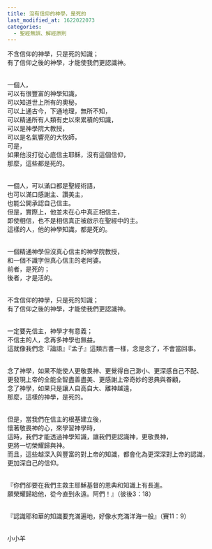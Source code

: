 ```yaml
---
title: 沒有信仰的神學，是死的
last_modified_at: 1622022073
categories:
  - 聖經無誤、解經原則
---
```


<p>不含信仰的神學，只是死的知識；<br>
有了信仰之後的神學，才能使我們更認識神。</p>

<p><br>
一個人，<br>
可以有很豐富的神學知識，<br>
可以知道世上所有的奧秘，<br>
可以上通古今，下通地理，無所不知，<br>
可以精通所有人類有史以來累積的知識，<br>
可以是神學院大教授，<br>
可以是名氣響亮的大牧師，<br>
可是，<br>
如果他沒打從心底信主耶穌，沒有這個信仰，<br>
那麼，這些都是死的。</p>

<p><br>
一個人，可以滿口都是聖經術語，<br>
也可以滿口感謝主、讚美主，<br>
也能公開承認自己信主。<br>
但是，實際上，他並未在心中真正相信主，<br>
即使相信，也不是相信真正被啟示在聖經中的主。<br>
這樣的人，他的神學知識，都是死的。</p>

<p><br>
一個精通神學但沒真心信主的神學院教授，<br>
和一個不識字但真心信主的老阿婆。<br>
前者，是死的；<br>
後者，才是活的。</p>

<p><br>
不含信仰的神學，只是死的知識；<br>
有了信仰之後的神學，才能使我們更認識神。</p>

<p><br>
一定要先信主，神學才有意義；<br>
不信主的人，念再多神學也無益。<br>
這就像我們念『論語』『孟子』這類古書一樣，念是念了，不會當回事。</p>

<p><br>
念了神學，如果不能使人更敬畏神、更覺得自己渺小、更深感自己不配、<br>
更發現上帝的全能全智盡善盡美、更感謝上帝奇妙的恩典與眷顧，<br>
念了神學，如果只是讓人自高自大、離神越遠，<br>
那麼，這樣的神學，是死的。</p>

<p><br>
但是，當我們在信主的根基建立後，<br>
懷著敬畏神的心，來學習神學時，<br>
這時，我們才能透過神學知識，讓我們更認識神，更敬畏神，<br>
更將一切榮耀歸與神。<br>
而且，這些越深入與豐富的對上帝的知識，都會化為更深深對上帝的認識，<br>
更加深自己的信仰。</p>

<p><br>
『你們卻要在我們主救主耶穌基督的恩典和知識上有長進。<br>
願榮耀歸給他，從今直到永遠。阿們！』（彼後3：18）</p>

<p><br>
『認識耶和華的知識要充滿遍地，好像水充滿洋海一般』（賽11：9）</p>

<p><br>
小小羊</p>

